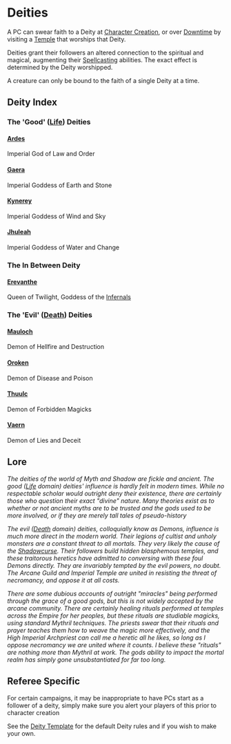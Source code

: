 # Deities

A PC can swear faith to a Deity at [Character Creation](../../../Character%20Creation/Character%20Creation%20Walkthrough.md), or over [Downtime](../../../Player%20Characters/Derived%20Statistics/Level.md#Downtime) by visiting a [Temple](../../../Economy/Detailed%20Prices/Relevant%20Prices/Temple%20Services.md) that worships that Deity.

Deities grant their followers an altered connection to the spiritual and magical, augmenting their [Spellcasting](../../Spellcasting.md) abilities. The exact effect is determined by the Deity worshipped.

A creature can only be bound to the faith of a single Deity at a time.

## Deity Index

### The 'Good' ([Life](../../Spell%20Domains/Life.md)) Deities

#### [Ardes](Deity%20Index/Ardes.md)

Imperial God of Law and Order

#### [Gaera](Deity%20Index/Gaera.md)

Imperial Goddess of Earth and Stone

#### [Kynerey](Deity%20Index/Kynerey.md)

Imperial Goddess of Wind and Sky

#### [Jhuleah](Deity%20Index/Jhuleah.md)

Imperial Goddess of Water and Change

### The In Between Deity

#### [Erevanthe](Deity%20Index/Erevanthe.md)

Queen of Twilight, Goddess of the [Infernals](../../../Player%20Characters/Ancenstries/Infernals.md)

### The 'Evil' ([Death](../../Spell%20Domains/Death.md)) Deities

#### [Mauloch](Deity%20Index/Mauloch.md)

Demon of Hellfire and Destruction

#### [Oroken](Deity%20Index/Oroken.md)

Demon of Disease and Poison

#### [Thuulc](Deity%20Index/Thuulc.md)

Demon of Forbidden Magicks

#### [Vaern](Deity%20Index/Vaern.md)

Demon of Lies and Deceit

## Lore

*The deities of the world of Myth and Shadow are fickle and ancient. The good ([Life](../../Spell%20Domains/Life.md) domain) deities' influence is hardly felt in modern times. While no respectable scholar would outright deny their existence, there are certainly those who question their exact "divine" nature. Many theories exist as to whether or not ancient myths are to be trusted and the gods used to be more involved, or if they are merely tall tales of pseudo-history* 

*The evil ([Death](../../Spell%20Domains/Death.md) domain) deities, colloquially know as Demons, influence is much more direct in the modern world. Their legions of cultist and unholy monsters are a constant threat to all mortals. They very likely the cause of the [Shadowcurse](../../../Hazards/Shadowcurse.md). Their followers build hidden blasphemous temples, and these traitorous heretics have admitted to conversing with these foul Demons directly. They are invariably tempted by the evil powers, no doubt. The Arcane Guild and Imperial Temple are united in resisting the threat of necromancy, and oppose it at all costs.*

*There are some dubious accounts of outright "miracles" being performed through the grace of a good gods, but this is not widely accepted by the arcane community. There are certainly healing rituals performed at temples across the Empire for her peoples, but these rituals are studiable magicks, using standard Mythril techniques. The priests swear that their rituals and prayer teaches them how to weave the magic more effectively, and the High Imperial Archpriest can call me a heretic all he likes, so long as I oppose necromancy we are united where it counts. I believe these "rituals" are nothing more than Mythril at work. The gods ability to impact the mortal realm has simply gone unsubstantiated for far too long.*

## Referee Specific

For certain campaigns, it may be inappropriate to have PCs start as a follower of a deity, simply make sure you alert your players of this prior to character creation

See the [Deity Template](Deity%20Templates/Deity%20Template.md) for the default Deity rules and if you wish to make your own.
